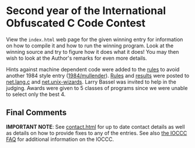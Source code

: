 # Second year of the International Obfuscated C Code Contest

View the `index.html` web page for the given winning entry for information on how
to compile it and how to run the winning program.  Look at the winning source
and try to figure how it does what it does!  You may then wish to look at the
Author's remarks for even more details.

Hints against machine dependent code were added to the [rules](rules.txt) to
avoid another 1984 style entry ([1984/mullender](../1984/mullender/index.html)).
[Rules](rules.txt) and [results](../years.html#1985) were posted to
[net.lang.c](https://groups.google.com/g/net.lang.c) and
[net.unix-wizards](https://groups.google.com/g/net.unix-wizards).  Larry Bassel
was invited to help in the judging.  Awards were given to 5 classes of programs
since we were unable to select only the best 4.


## Final Comments

**IMPORTANT NOTE**: See [contact.html](../contact.html) for up to date contact details
as well as details on how to provide fixes to any of the entries.
See also [the IOCCC FAQ](../faq.html) for additional information on the IOCCC.


<!--

    Copyright © 1984-2024 by Landon Curt Noll. All Rights Reserved.

    You are free to share and adapt this file under the terms of this license:

	Creative Commons Attribution-ShareAlike 4.0 International (CC BY-SA 4.0)

    For more information, see:

	https://creativecommons.org/licenses/by-sa/4.0/

-->
